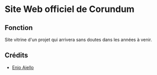 # Site Web officiel de Corundum
## Fonction
Site vitrine d'un projet qui arrivera sans doutes dans les années à venir.
## Crédits
- [Enio Aiello](https://github.com/enioaiello)
